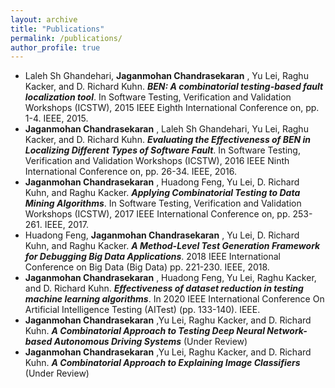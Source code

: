 ```yaml
---
layout: archive
title: "Publications"
permalink: /publications/
author_profile: true
---
```


* Laleh Sh Ghandehari, **Jaganmohan Chandrasekaran** , Yu Lei, Raghu Kacker, and D. Richard Kuhn. ***BEN: A combinatorial testing-based fault localization tool***. In Software Testing, Verification and Validation Workshops (ICSTW), 2015 IEEE Eighth International Conference on, pp. 1-4. IEEE, 2015.
* **Jaganmohan Chandrasekaran** , Laleh Sh Ghandehari, Yu Lei, Raghu Kacker, and D. Richard Kuhn. ***Evaluating the Effectiveness of BEN in Localizing Different Types of Software Fault***. In Software Testing, Verification and Validation Workshops (ICSTW), 2016 IEEE Ninth International Conference on, pp. 26-34. IEEE, 2016.
* **Jaganmohan Chandrasekaran** , Huadong Feng, Yu Lei, D. Richard Kuhn, and Raghu Kacker. ***Applying Combinatorial Testing to Data Mining Algorithms***. In Software Testing, Verification and Validation Workshops (ICSTW), 2017 IEEE International Conference on, pp. 253-261. IEEE, 2017.
* Huadong Feng, **Jaganmohan Chandrasekaran** , Yu Lei, D. Richard Kuhn, and Raghu Kacker. ***A Method-Level Test Generation Framework for Debugging Big Data Applications***. 2018 IEEE International Conference on Big Data (Big Data) pp. 221-230. IEEE, 2018.
* **Jaganmohan Chandrasekaran** , Huadong Feng, Yu Lei, Raghu Kacker, and D. Richard Kuhn. ***Effectiveness of dataset reduction in testing machine learning algorithms***. In 2020 IEEE International Conference On Artificial Intelligence Testing (AITest) (pp. 133-140). IEEE.
* **Jaganmohan Chandrasekaran** ,Yu Lei, Raghu Kacker, and D. Richard Kuhn. ***A Combinatorial Approach to Testing Deep Neural Network-based Autonomous Driving Systems*** (Under Review)
* **Jaganmohan Chandrasekaran** ,Yu Lei, Raghu Kacker, and D. Richard Kuhn. ***A Combinatorial Approach to Explaining Image Classifiers*** (Under Review)
